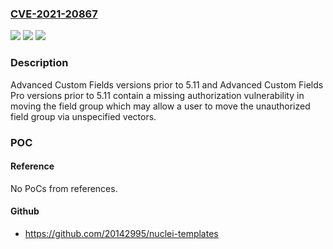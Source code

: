 ### [CVE-2021-20867](https://cve.mitre.org/cgi-bin/cvename.cgi?name=CVE-2021-20867)
![](https://img.shields.io/static/v1?label=Product&message=Advanced%20Custom%20Fields%20and%20Advanced%20Custom%20Fields%20Pro&color=blue)
![](https://img.shields.io/static/v1?label=Version&message=versions%20prior%20to%205.11%20&color=brightgreen)
![](https://img.shields.io/static/v1?label=Vulnerability&message=Missing%20authorization&color=brightgreen)

### Description

Advanced Custom Fields versions prior to 5.11 and Advanced Custom Fields Pro versions prior to 5.11 contain a missing authorization vulnerability in moving the field group which may allow a user to move the unauthorized field group via unspecified vectors.

### POC

#### Reference
No PoCs from references.

#### Github
- https://github.com/20142995/nuclei-templates

